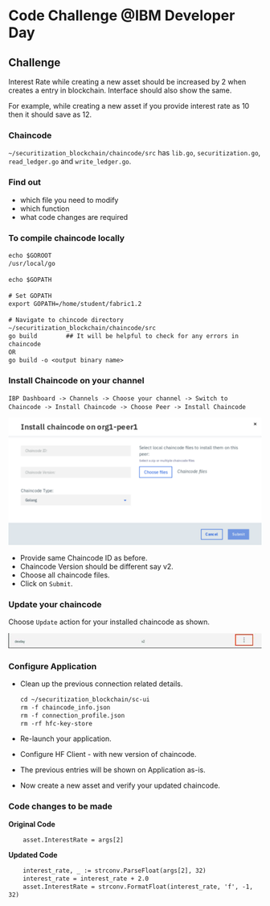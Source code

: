 # Code Challenge @IBM Developer Day

## Challenge

Interest Rate while creating a new asset should be increased by 2 when creates a entry in blockchain. Interface should also show the same.

For example, while creating a new asset if you provide interest rate as 10 then it should save as 12.

### Chaincode

`~/securitization_blockchain/chaincode/src` has `lib.go`, `securitization.go`, `read_ledger.go` and `write_ledger.go`.

### Find out
* which file you need to modify
* which function
* what code changes are required

### To compile chaincode locally

```
echo $GOROOT
/usr/local/go

echo $GOPATH

# Set GOPATH
export GOPATH=/home/student/fabric1.2

# Navigate to chincode directory ~/securitization_blockchain/chaincode/src
go build        ## It will be helpful to check for any errors in chaincode
OR 
go build -o <output binary name>

```

### Install Chaincode on your channel

`IBP Dashboard -> Channels -> Choose your channel -> Switch to Chaincode -> Install Chaincode -> Choose Peer -> Install Chaincode`

![](images/1.png)

* Provide same Chaincode ID as before.
* Chaincode Version should be different say v2.
* Choose all chaincode files.
* Click on `Submit`.

### Update your chaincode

Choose `Update` action for your installed chaincode as shown.

![](images/2.png)

### Configure Application

* Clean up the previous connection related details.
   ```
   cd ~/securitization_blockchain/sc-ui
   rm -f chaincode_info.json
   rm -f connection_profile.json
   rm -rf hfc-key-store
   ```
   
* Re-launch your application.
* Configure HF Client - with new version of chaincode.
* The previous entries will be shown on Application as-is.
* Now create a new asset and verify your updated chaincode.

### Code changes to be made

**Original Code** 
```
	asset.InterestRate = args[2]
```

**Updated Code**

```
	interest_rate, _ := strconv.ParseFloat(args[2], 32)
	interest_rate = interest_rate + 2.0
	asset.InterestRate = strconv.FormatFloat(interest_rate, 'f', -1, 32)
```




